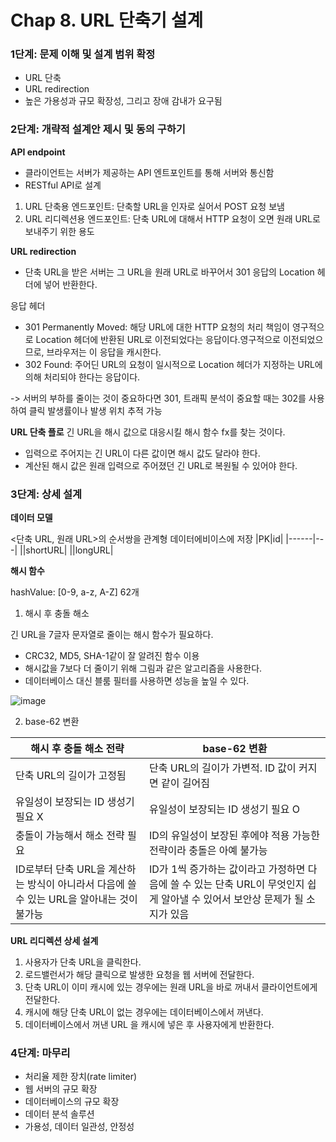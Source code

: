 # Chap 8. URL 단축기 설계

### 1단계: 문제 이해 및 설계 범위 확정
- URL 단축
- URL redirection
- 높은 가용성과 규모 확장성, 그리고 장애 감내가 요구됨

### 2단계: 개략적 설계안 제시 및 동의 구하기
**API endpoint**
- 클라이언트는 서버가 제공하는 API 엔트포인트를 통해 서버와 통신함
- RESTful API로 설계

1. URL 단축용 엔드포인트: 단축할 URL을 인자로 실어서 POST 요청 보냄
2. URL 리디렉션용 엔드포인트: 단축 URL에 대해서 HTTP 요청이 오면 원래 URL로 보내주기 위한 용도

**URL redirection**
- 단축 URL을 받은 서버는 그 URL을 원래 URL로 바꾸어서 301 응답의 Location 헤더에 넣어 반환한다.

응답 헤더
- 301 Permanently Moved: 해당 URL에 대한 HTTP 요청의 처리 책임이 영구적으로 Location 헤더에 반환된 URL로 이전되었다는 응답이다.영구적으로 이전되었으므로, 브라우저는 이 응답을 캐시한다.
- 302 Found: 주어딘 URL의 요청이 일시적으로 Location 헤더가 지정하는 URL에 의해 처리되야 한다는 응답이다.

-> 서버의 부하를 줄이는 것이 중요하다면 301, 트래픽 분석이 중요할 때는 302를 사용하여 클릭 발생률이나 발생 위치 추적 가능

**URL 단축 플로**
긴 URL을 해시 값으로 대응시킬 해시 함수 fx를 찾는 것이다.
- 입력으로 주어지는 긴 URL이 다른 값이면 해시 값도 달라야 한다.
- 계산된 해시 값은 원래 입력으로 주어졌던 긴 URL로 복원될 수 있어야 한다.


### 3단계: 상세 설계
**데이터 모델**

<단축 URL, 원래 URL>의 순서쌍을 관계형 데이터에비이스에 저장
|PK|id|
|------|---|
||shortURL|
||longURL|

**해시 함수**

hashValue: [0-9, a-z, A-Z] 62개

1. 해시 후 충돌 해소

긴 URL을 7글자 문자열로 줄이는 해시 함수가 필요하다.
- CRC32, MD5, SHA-1같이 잘 알려진 함수 이용
- 해시값을 7보다 더 줄이기 위해 그림과 같은 알고리즘을 사용한다.
- 데이터베이스 대신 블룸 필터를 사용하면 성능을 높일 수 있다.

![image](https://github.com/aws-cloud-clubs/2024-khu-study/assets/56192209/cca07dd1-0a22-4f20-a79d-df26581fb65a)


2. base-62 변환

|해시 후 충돌 해소 전략|base-62 변환|
|------|---|
|단축 URL의 길이가 고정됨|단축 URL의 길이가 가변적. ID 값이 커지면 같이 길어짐|
|유일성이 보장되는 ID 생성기 필요 X|유일성이 보장되는 ID 생성기 필요 O|
|충돌이 가능해서 해소 전략 필요|ID의 유일성이 보장된 후에야 적용 가능한 전략이라 충돌은 아예 불가능|
|ID로부터 단축 URL을 계산하는 방식이 아니라서 다음에 쓸 수 있는 URL을 알아내는 것이 불가능|ID가 1씩 증가하는 값이라고 가정하면 다음에 쓸 수 있는 단축 URL이 무엇인지 쉽게 알아낼 수 있어서 보안상 문제가 될 소지가 있음|

**URL 리디렉션 상세 설계**
1. 사용자가 단축 URL을 클릭한다.
2. 로드밸런서가 해당 클릭으로 발생한 요청을 웹 서버에 전달한다.
3. 단축 URL이 이미 캐시에 있는 경우에는 원래 URL을 바로 꺼내서 클라이언트에게 전달한다.
4. 캐시에 해당 단축 URL이 없는 경우에는 데이터베이스에서 꺼낸다.
5. 데이터베이스에서 꺼낸 URL 을 캐시에 넣은 후 사용자에게 반환한다.

### 4단계: 마무리

- 처리율 제한 장치(rate limiter)
- 웹 서버의 규모 확장
- 데이터베이스의 규모 확장
- 데이터 분석 솔루션
- 가용성, 데이터 일관성, 안정성